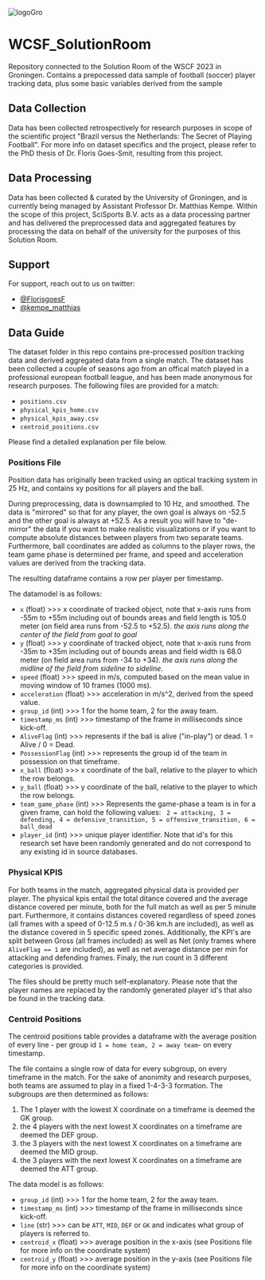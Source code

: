 ![logoGro](https://github.com/MatKempeGroningen/WCSF_SolutionRoom/assets/60000189/11eba4e0-6a10-4074-9b13-d0e0fea149a4)
# WCSF_SolutionRoom
Repository connected to the Solution Room of the WSCF 2023 in Groningen. Contains a prepocessed data sample of football (soccer) player tracking data, plus some basic variables derived from the sample

## Data Collection
Data has been collected retrospectively for research purposes in scope of the scientific project "Brazil versus the Netherlands: The Secret of Playing Football". For more info on dataset specifics and the project, please refer to the PhD thesis of Dr. Floris Goes-Smit, resulting from this project. 

## Data Processing
Data has been collected & curated by the University of Groningen, and is currently being managed by Assistant Professor Dr. Matthias Kempe. Within the scope of this project, SciSports B.V. acts as a data processing partner and has delivered the preprocessed data and aggregated features by processing the data on behalf of the university for the purposes of this Solution Room.

## Support

For support, reach out to us on twitter:

- [@FlorisgoesF](https://twitter.com/FlorisgoesF])
- [@kempe_matthias](https://twitter.com/kempe_matthias)

## Data Guide
The dataset folder in this repo contains pre-processed position tracking data and derived aggregated data from a single match. The dataset has been collected a couple of seasons ago from an offical match played in a professional european football league, and has been made anonymous for research purposes. The following files are provided for a match:
- `positions.csv`
- `physical_kpis_home.csv`
- `physical_kpis_away.csv`
- `centroid_positions.csv`

Please find a detailed explanation per file below. 

### Positions File
Position data has originally been tracked using an optical tracking system in 25 Hz, and contains xy positions for all players and the ball. 

During preprocessing, data is downsampled to 10 Hz, and smoothed. The data is "mirrored" so that for any player, the own goal is always on -52.5 and the other goal is always at +52.5. As a result you will have to "de-mirror" the data if you want to make realistic visualizations or if you want to compute absolute distances between players from two separate teams. Furthermore, ball coordinates are added as columns to the player rows, the team game phase is determined per frame, and speed and acceleration values are derived from the tracking data. 

The resulting dataframe contains a row per player per timestamp. 

The datamodel is as follows:
- `x` (float) >>> x coordinate of tracked object, note that x-axis runs from -55m to +55m including out of bounds areas and field length is 105.0 meter (on field area runs from -52.5 to +52.5). _the axis runs along the center of the field from goal to goal_
- `y` (float) >>> y coordinate of tracked object, note that x-axis runs from -35m to +35m including out of bounds areas and field width is 68.0 meter (on field area runs from -34 to +34). _the axis runs along the midline of the field from sideline to sideline_.
- `speed` (float) >>> speed in m/s, computed based on the mean value in moving window of 10 frames (1000 ms). 
- `acceleration` (float) >>> acceleration in m/s^2, derived from the speed value.
- `group_id` (int) >>> 1 for the home team, 2 for the away team. 
- `timestamp_ms` (int) >>> timestamp of the frame in milliseconds since kick-off.
- `AliveFlag`  (int) >>> represents if the ball is alive ("in-play") or dead. 1 = Alive / 0 = Dead.
- `PossessionFlag` (int) >>> represents the group id of the team in possession on that timeframe.
- `x_ball` (float) >>> x coordinate of the ball, relative to the player to which the row belongs.
- `y_ball` (float) >>> y coordinate of the ball, relative to the player to which the row belongs.
- `team_game_phase` (int) >>> Represents the game-phase a team is in for a given frame, can hold the following values: ` 2 = attacking, 3 = defending, 4 = defensive_transition, 5 = offensive_transition, 6 = ball_dead` 
- `player_id` (int) >>> unique player identifier. Note that id's for this research set have been randomly generated and do not correspond to any existing id in source databases. 

### Physical KPIS
For both teams in the match, aggregated physical data is provided per player. The physical kpis entail the total ditance covered and the average distance covered per minute, both for the full match as well as per 5 minute part. Furthermore, it contains distances covered regardless of speed zones (all frames with a speed of 0-12.5 m.s / 0-36 km.h are included), as well as the distance covered in 5 specific speed zones. Additionally, the KPI's are split between Gross (all frames included) as well as Net (only frames where `AliveFlag == 1` are included), as well as net average distance per min for attacking and defending frames. Finaly, the run count in 3 different categories is provided. 

The files should be pretty much self-explanatory. Please note that the player names are replaced by the randomly generated player id's that also be found in the tracking data. 

### Centroid Positions
The centroid positions table provides a dataframe with the average position of every line - per group id `1 = home team, 2 = away team`- on every timestamp. 

The file contains a single row of data for every subgroup, on every timeframe in the match. For the sake of anonimity and research purposes, both teams are assumed to play in a fixed 1-4-3-3 formation. The subgroups are then determined as follows:
1. The 1 player with the lowest X coordinate on a timeframe is deemed the GK group. 
2. the 4 players with the next lowest X coordinates on a timeframe are deemed the DEF group. 
3. the 3 players with the next lowest X coordinates on a timeframe are deemed the MID group. 
4. the 3 players with the next lowest X coordinates on a timeframe are deemed the ATT group. 

The data model is as follows:
- `group_id` (int) >>> 1 for the home team, 2 for the away team. 
- `timestamp_ms` (int) >>> timestamp of the frame in milliseconds since kick-off.
- `line` (str) >>> can be `ATT`, `MID`, `DEF` or `GK` and indicates what group of players is referred to.
- `centroid_x` (float) >>> average position in the x-axis (see Positions file for more info on the coordinate system)
- `centroid_y` (float) >>> average position in the y-axis (see Positions file for more info on the coordinate system)

